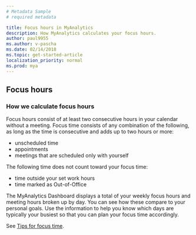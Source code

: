 ```yaml
---
# Metadata Sample
# required metadata

title: Focus hours in MyAnalytics
description: How MyAnalytics calculates your focus hours. 
author: paul9955
ms.author: v-pascha
ms.date: 02/14/2018
ms.topic: get-started-article
localization_priority: normal 
ms.prod: mya
---
```


## Focus hours

### How we calculate focus hours

Focus hours consist of at least two consecutive hours in your calendar without a meeting. Focus time consists of any combination of the following, as long as the time is consecutive and adds up to two hours or more: 
* unscheduled time
* appointments
* meetings that are scheduled only with yourself

The following time does not count toward your focus time: 
* time outside your set work hours
* time marked as Out-of-Office

The MyAnalytics Dashboard displays a total of your weekly focus hours and meeting hours broken up by day. You can see how these compare to your personal goals. Use the information to help you know which days are typically your busiest so that you can plan your focus time accordingly.

See [Tips for focus time](../../Overview/Tips.md#tips-for-focus-time).
